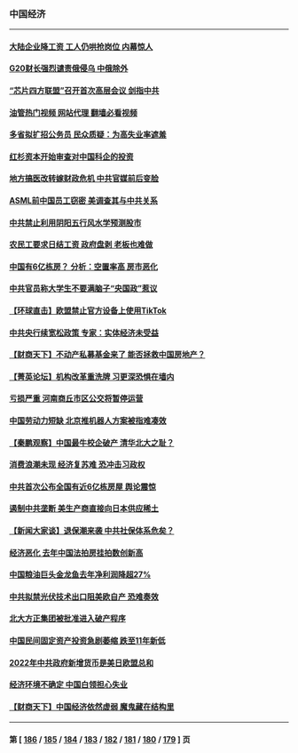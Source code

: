 ### 中国经济
---
#### [大陆企业降工资 工人仍哄抢岗位 内幕惊人](../../pages/ncid283/n13938419.md?02270445) 
#### [G20财长强烈谴责俄侵乌 中俄除外](../../pages/ncid283/n13938118.md?02270445) 
#### [“芯片四方联盟”召开首次高层会议 剑指中共](../../pages/ncid283/n13938194.md?02270445) 
#### [油管热门视频 网站代理 翻墙必看视频](http://138.2.39.72:81/youtube.html?epic-marker?02270445)
#### [多省拟扩招公务员 民众质疑：为高失业率遮羞](../../pages/ncid283/n13938117.md?02270445) 
#### [红杉资本开始审查对中国科企的投资](../../pages/ncid283/n13937777.md?02270445) 
#### [地方搞医改转嫁财政危机 中共官媒前后变脸](../../pages/ncid283/n13937798.md?02270445) 
#### [ASML前中国员工窃密 美调查其与中共关系](../../pages/ncid283/n13937721.md?02270445) 
#### [中共禁止利用阴阳五行风水学预测股市](../../pages/ncid283/n13937608.md?02270445) 
#### [农民工要求日结工资 政府盘剥 老板也难做](../../pages/ncid283/n13936819.md?02270445) 
#### [中国有6亿栋房？ 分析：空置率高 房市恶化](../../pages/ncid283/n13936704.md?02270445) 
#### [中共官员称大学生不要满脑子“央国政”惹议](../../pages/ncid283/n13937222.md?02270445) 
#### [【环球直击】欧盟禁止官方设备上使用TikTok](../../pages/ncid283/n13936803.md?02270445) 
#### [中共央行续宽松政策 专家：实体经济未受益](../../pages/ncid283/n13936702.md?02270445) 
#### [【财商天下】不动产私募基金来了 能否拯救中国房地产？](../../pages/ncid283/n13936928.md?02270445) 
#### [【菁英论坛】机构改革重洗牌 习更深恐惧在墙内](../../pages/ncid283/n13936676.md?02270445) 
#### [亏损严重 河南商丘市区公交将暂停运营](../../pages/ncid283/n13936347.md?02270445) 
#### [中国劳动力短缺 北京推机器人方案被指难凑效](../../pages/ncid283/n13935400.md?02270445) 
#### [【秦鹏观察】中国最牛校企破产 清华北大之耻？](../../pages/ncid283/n13935966.md?02270445) 
#### [消费浪潮未现 经济复苏难 恐冲击习政权](../../pages/ncid283/n13935209.md?02270445) 
#### [中共首次公布全国有近6亿栋房屋 舆论震惊](../../pages/ncid283/n13935889.md?02270445) 
#### [遏制中共垄断 美生产商直接向日本供应稀土](../../pages/ncid283/n13935770.md?02270445) 
#### [【新闻大家谈】退保潮来袭 中共社保体系危矣？](../../pages/ncid283/n13935718.md?02270445) 
#### [经济恶化 去年中国法拍房挂拍数创新高](../../pages/ncid283/n13935146.md?02270445) 
#### [中国粮油巨头金龙鱼去年净利润降超27%](../../pages/ncid283/n13934983.md?02270445) 
#### [中共拟禁光伏技术出口阻美欧自产 恐难奏效](../../pages/ncid283/n13934909.md?02270445) 
#### [北大方正集团被批准进入破产程序](../../pages/ncid283/n13934678.md?02270445) 
#### [中国民间固定资产投资急剧萎缩 跌至11年新低](../../pages/ncid283/n13934355.md?02270445) 
#### [2022年中共政府新增货币是美日欧盟总和](../../pages/ncid283/n13934327.md?02270445) 
#### [经济环境不确定 中国白领担心失业](../../pages/ncid283/n13934104.md?02270445) 
#### [【财商天下】中国经济依然虚弱 魔鬼藏在结构里](../../pages/ncid283/n13933670.md?02270445) 

---
#### 第 [ [186](./186.md?02270445) / [185](./185.md?02270445) / [184](./184.md?02270445) / [183](./183.md?02270445) / [182](./182.md?02270445) / [181](./181.md?02270445) / [180](./180.md?02270445) / [179](./179.md?02270445) ] 页
